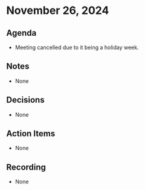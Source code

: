 # November 26, 2024

## Agenda

* Meeting cancelled due to it being a holiday week.

## Notes

* None

## Decisions

* None

## Action Items

* None

## Recording

* None
